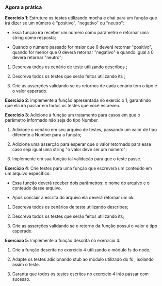### Agora a prática

**Exercício 1**: Estruture os testes utilizando mocha e chai para um função que irá dizer se um número é "positivo", "negativo" ou "neutro":

* Essa função irá receber um número como parâmetro e retornar uma string como resposta;

* Quando o número passado for maior que 0 deverá retornar "positivo", quando for menor que 0 deverá retornar "negativo" e quando igual a 0 deverá retornar "neutro";

1. Descreva todos os cenário de teste utilizando describes ;

2. Descreva todos os testes que serão feitos utilizando its ;

3. Crie as asserções validando se os retornos de cada cenário tem o tipo e o valor esperado.

**Exercício 2**: Implemente a função apresentada no exercício 1, garantindo que ela irá passar em todos os testes que você escreveu.

**Exercício 3**: Adicione à função um tratamento para casos em que o parâmetro informado não seja do tipo Number.

1. Adicione o cenário em seu arquivo de testes, passando um valor de tipo diferente a Number para a função;

2. Adicione uma asserção para esperar que o valor retornado para esse caso seja igual uma string "o valor deve ser um número";

3. Implemente em sua função tal validação para que o teste passe.

**Exercício 4**: Crie testes para uma função que escreverá um conteúdo em um arquivo específico.

* Essa função deverá receber dois parâmetros: o nome do arquivo e o conteúdo desse arquivo.

* Após concluir a escrita do arquivo ela deverá retornar um ok.

1. Descreva todos os cenários de teste utilizando describes;

2. Descreva todos os testes que serão feitos utilizando its;

3. Crie as asserções validando se o retorno da função possui o valor e tipo esperado.

**Exercício 5**: Implemente a função descrita no exercício 4.

1. Crie a função descrita no exercício 4 utilizando o módulo fs do node.

2. Adapte os testes adicionando stub ao módulo utilizado do fs , isolando assim o teste.

3. Garanta que todos os testes escritos no exercício 4 irão passar com sucesso.